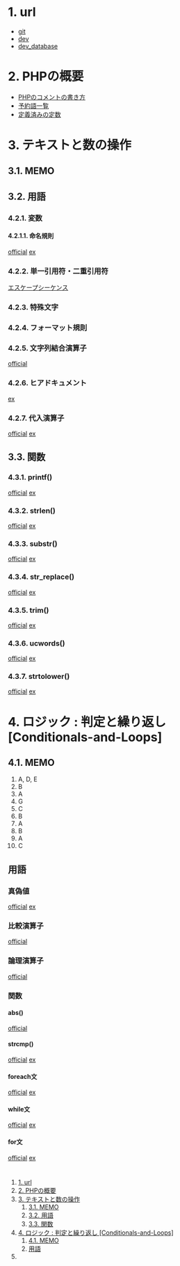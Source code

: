 # 1. url
- [git](https://github.com/ogstogst/php_beginner)
- [dev](http://localhost:49152/)
- [dev_database](http://localhost:49153/)

# 2. PHPの概要
- [PHPのコメントの書き方](/php_overview/comment.php)
- [予約語一覧](https://www.php.net/manual/ja/reserved.php)
- [定義済みの定数](https://www.php.net/manual/ja/reserved.constants.php)

# 3. テキストと数の操作
## 3.1. MEMO

## 3.2. 用語
### 4.2.1. 変数
#### 4.2.1.1. 命名規則
[official](https://www.php.net/manual/ja/language.variables.php)
[ex](/php_text-and-number/variable.php)

### 4.2.2. 単一引用符・二重引用符
[エスケープシーケンス](/php_text-and-number/quote.php)

### 4.2.3. 特殊文字

### 4.2.4. フォーマット規則

### 4.2.5. 文字列結合演算子
[official](https://www.php.net/manual/ja/language.operators.string.php)

### 4.2.6. ヒアドキュメント
[ex](/php_text-and-number/here-document.php)

### 4.2.7. 代入演算子
[official](https://www.php.net/manual/ja/language.operators.assignment.php)
[ex](/php_text-and-number/Assignment-Operator.php)

## 3.3. 関数
### 4.3.1. printf()
[official](https://www.php.net/manual/ja/function.printf.php)
[ex](/php_text-and-number/printf.php)

### 4.3.2. strlen()
[official](https://www.php.net/manual/ja/function.strlen.php)
[ex](/php_text-and-number/strlen.php)

### 4.3.3. substr()
[official](https://www.php.net/manual/ja/function.substr.php)
[ex](/php_text-and-number/substr.php)

### 4.3.4. str_replace()
[official](https://www.php.net/manual/ja/function.str-replace.php)
[ex](/php_text-and-number/str_replace.php)

### 4.3.5. trim()
[official](https://www.php.net/manual/ja/function.trim.php)
[ex](/php_text-and-number/trim.php)

### 4.3.6. ucwords()
[official](https://www.php.net/manual/ja/function.ucwords.php)
[ex](/php_text-and-number/ucwords.php)

### 4.3.7. strtolower()
[official](https://www.php.net/manual/ja/function.strtolower.php)
[ex](/php_text-and-number/strtolower.php)

# 4. ロジック : 判定と繰り返し [Conditionals-and-Loops]
## 4.1. MEMO
1. A, D, E
2. B
3. A
4. G
5. C
6. B
7. A
8. B
9. A
10. C

## 用語
### 真偽値
[official](https://www.php.net/manual/ja/language.types.boolean.php)
[ex](/php_conditionals-and-loops.php)

### 比較演算子
[official](https://www.php.net/manual/ja/language.operators.comparison.php)

### 論理演算子
[official](https://www.php.net/manual/ja/language.operators.logical.php)

### 関数
#### abs()
[official](https://www.php.net/manual/ja/function.abs.php)

#### strcmp()
[official](https://www.php.net/manual/ja/function.strcmp.php)
[ex](/php_conditionals-and-loops/strcmp.php)

#### foreach文
[official](https://www.php.net/manual/ja/control-structures.foreach.php)
[ex](/php_conditionals-and-loops/foreach.php)

#### while文
[official](https://www.php.net/manual/ja/control-structures.while.php)
[ex](/php_conditionals-and-loops/while.php)

#### for文
[official](https://www.php.net/manual/ja/control-structures.for.php)
[ex](/php_conditionals-and-loops/for.php)


#

1. [1. url](#1-url)
2. [2. PHPの概要](#2-phpの概要)
3. [3. テキストと数の操作](#3-テキストと数の操作)
   1. [3.1. MEMO](#31-memo)
   2. [3.2. 用語](#32-用語)
   3. [3.3. 関数](#33-関数)
4. [4. ロジック : 判定と繰り返し \[Conditionals-and-Loops\]](#4-ロジック--判定と繰り返し-conditionals-and-loops)
   1. [4.1. MEMO](#41-memo)
   2. [用語](#用語)
5. [](#)
